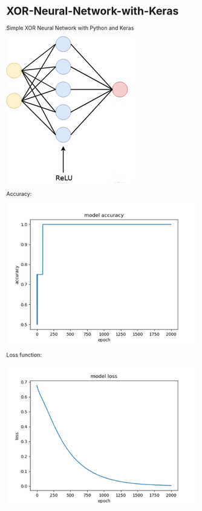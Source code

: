 # XOR-Neural-Network-with-Keras
Simple XOR Neural Network with Python and Keras

![XOR Neural Network](result/NN.jpg)

Accuracy:

![Accuracy](result/acc.png)

Loss function:

![Cost](result/loss.png)
